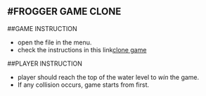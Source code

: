 #FROGGER GAME CLONE
----------------------------
##GAME INSTRUCTION

+ open the file in the menu.
+ check the instructions in this link[clone game](https://www.youtube.com/watch?v=SxeHV1kt7iU&feature=youtu.be)

##PLAYER INSTRUCTION

+ player should reach the top of the water level to _win_ the game.
+ If any collision occurs, game starts from first.  